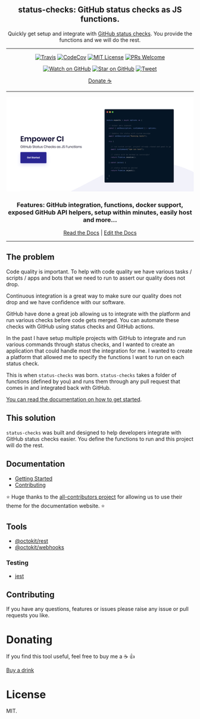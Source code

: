 <div align="center">

<h2>status-checks: GitHub status checks as JS functions.</h1>

<p>Quickly get setup and integrate with <a href="https://help.github.com/en/articles/about-status-checks" target="_blank">GitHub status checks</a>.
You provide the functions and we will do the rest.</p>

  <hr />

[![Travis](https://img.shields.io/travis/boyney123/status-checks/master.svg)](https://travis-ci.org/boyney123/status-checks)
[![CodeCov](https://codecov.io/gh/boyney123/status-checks/branch/master/graph/badge.svg?token=AoXW3EFgMP)](https://codecov.io/gh/boyney123/status-checks)
[![MIT License][license-badge]][license]
[![PRs Welcome][prs-badge]][prs]

[![Watch on GitHub][github-watch-badge]][github-watch]
[![Star on GitHub][github-star-badge]][github-star]
[![Tweet][twitter-badge]][twitter]

[Donate ☕](https://www.paypal.me/boyney123/5)

<hr/>
<img alt="header" src="./screenshot.png" />
  <h3>Features: GitHub integration, functions, docker support, exposed GitHub API helpers, setup within minutes, easily host and more...</h2>
  
  [Read the Docs](https://status-checks.netlify.com/) | [Edit the Docs](https://github.com/boyney123/status-checks)

</div>

<hr/>

## The problem

Code quality is important. To help with code quality we have various tasks / scripts / apps and bots that we need to run to assert our quality does not drop.

Continuous integration is a great way to make sure our quality does not drop and we have confidence with our software.

GitHub have done a great job allowing us to integrate with the platform and run various checks before code gets merged. You can automate these checks with GitHub using status checks and GitHub actions.

In the past I have setup multiple projects with GitHub to integrate and run various commands through status checks, and I wanted to create an application that could handle most the integration for me. I wanted to create a platform that allowed me to specify the functions I want to run on each status check.

This is when `status-checks` was born. `status-checks` takes a folder of functions (defined by you) and runs them through any pull request that comes in and integrated back with GitHub.

[You can read the documentation on how to get started](https://status-checks.netlify.com/docs/how-it-works).

## This solution

`status-checks` was built and designed to help developers integrate with GitHub status checks easier. You define the functions to run and this project will do the rest.

## Documentation

- [Getting Started](https://status-checks.netlify.com/docs/getting-started/installation)
- [Contributing](https://status-checks.netlify.com/docs/contributing/contributing)

:star: Huge thanks to the [all-contributors project](https://allcontributors.org/) for allowing us to use their theme for the documentation website. :star:

## Tools

- [@octokit/rest](https://github.com/octokit/rest.js)
- [@octokit/webhooks](https://github.com/octokit/webhooks.js)

### Testing

- [jest](https://jestjs.io/)

## Contributing

If you have any questions, features or issues please raise any issue or pull requests you like.

[spectrum-badge]: https://withspectrum.github.io/badge/badge.svg
[spectrum]: https://spectrum.chat/explore-tech
[license-badge]: https://img.shields.io/github/license/boyney123/status-checks.svg
[license]: https://github.com/boyney123/status-checks/blob/master/LICENSE
[prs-badge]: https://img.shields.io/badge/PRs-welcome-brightgreen.svg?style=flat-square
[prs]: http://makeastatus-checksuest.com
[github-watch-badge]: https://img.shields.io/github/watchers/boyney123/status-checks.svg?style=social
[github-watch]: https://github.com/boyney123/status-checks/watchers
[twitter]: https://twitter.com/intent/tweet?text=Check%20out%20status-checks%20by%20%40boyney123%20https%3A%2F%2Fgithub.com%2Fboyney123%2Fstatus-checks%20%F0%9F%91%8D
[twitter-badge]: https://img.shields.io/twitter/url/https/github.com/boyney123/status-checks.svg?style=social
[github-star-badge]: https://img.shields.io/github/stars/boyney123/status-checks.svg?style=social
[github-star]: https://github.com/boyney123/status-checks/stargazers

# Donating

If you find this tool useful, feel free to buy me a ☕ 👍

[Buy a drink](https://www.paypal.me/boyney123/5)

# License

MIT.
